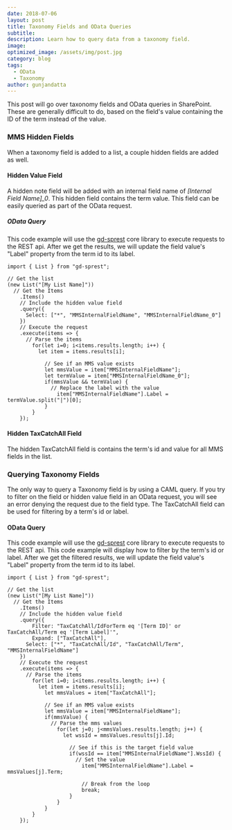 ```yaml
---
date: 2018-07-06
layout: post
title: Taxonomy Fields and OData Queries
subtitle:
description: Learn how to query data from a taxonomy field.
image:
optimized_image: /assets/img/post.jpg
category: blog
tags:
  - OData
  - Taxonomy
author: gunjandatta
---
```


This post will go over taxonomy fields and OData queries in SharePoint. These are generally difficult to do, based on the field's value containing the ID of the term instead of the value.

### MMS Hidden Fields

When a taxonomy field is added to a list, a couple hidden fields are added as well.

#### Hidden Value Field

A hidden note field will be added with an internal field name of _\[Internal Field Name\]\_0_. This hidden field contains the term value. This field can be easily queried as part of the OData request.

##### OData Query

This code example will use the [gd-sprest](https://gunjandatta.github.io) core library to execute requests to the REST api. After we get the results, we will update the field value's "Label" property from the term id to its label.

```
import { List } from "gd-sprest";

// Get the list
(new List("[My List Name]"))
  // Get the Items
    .Items()
    // Include the hidden value field
    .query({
      Select: ["*", "MMSInternalFieldName", "MMSInternalFieldName_0"]
    })
    // Execute the request
    .execute(items => {
      // Parse the items
        for(let i=0; i<items.results.length; i++) {
          let item = items.results[i];

            // See if an MMS value exists
            let mmsValue = item["MMSInternalFieldName"];
            let termValue = item["MMSInternalFieldName_0"];
            if(mmsValue && termValue) {
              // Replace the label with the value
                item["MMSInternalFieldName"].Label = termValue.split("|")[0];
            }
        }
    });

```

#### Hidden TaxCatchAll Field

The hidden TaxCatchAll field is contains the term's id and value for all MMS fields in the list.

### Querying Taxonomy Fields

The only way to query a Taxonomy field is by using a CAML query. If you try to filter on the field or hidden value field in an OData request, you will see an error denying the request due to the field type. The TaxCatchAll field can be used for filtering by a term's id or label.

#### OData Query

This code example will use the [gd-sprest](https://gunjandatta.github.io) core library to execute requests to the REST api. This code example will display how to filter by the term's id or label. After we get the filtered results, we will update the field value's "Label" property from the term id to its label.

```
import { List } from "gd-sprest";

// Get the list
(new List("[My List Name]"))
  // Get the Items
    .Items()
    // Include the hidden value field
    .query({
        Filter: "TaxCatchAll/IdForTerm eq '[Term ID]' or TaxCatchAll/Term eq '[Term Label]'",
        Expand: ["TaxCatchAll"],
      Select: ["*", "TaxCatchAll/Id", "TaxCatchAll/Term", "MMSInternalFieldName"]
    })
    // Execute the request
    .execute(items => {
      // Parse the items
        for(let i=0; i<items.results.length; i++) {
          let item = items.results[i];
            let mmsValues = item["TaxCatchAll"];

            // See if an MMS value exists
            let mmsValue = item["MMSInternalFieldName"];
            if(mmsValue) {
              // Parse the mms values
                for(let j=0; j<mmsValues.results.length; j++) {
                  let wssId = mmsValues.results[j].Id;

                    // See if this is the target field value
                    if(wssId == item["MMSInternalFieldName"].WssId) {
                      // Set the value
                        item["MMSInternalFieldName"].Label = mmsValues[j].Term;

                        // Break from the loop
                        break;
                    }
                }
            }
        }
    });

```
